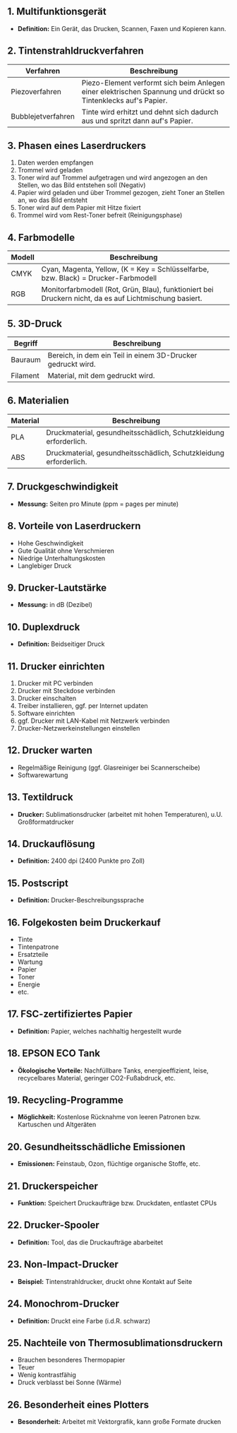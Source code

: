 ## 1. Multifunktionsgerät
- **Definition:** Ein Gerät, das Drucken, Scannen, Faxen und Kopieren kann.

## 2. Tintenstrahldruckverfahren

| Verfahren        | Beschreibung                                                                 |
|------------------|------------------------------------------------------------------------------|
| Piezoverfahren   | Piezo-Element verformt sich beim Anlegen einer elektrischen Spannung und drückt so Tintenklecks auf's Papier. |
| Bubblejetverfahren | Tinte wird erhitzt und dehnt sich dadurch aus und spritzt dann auf's Papier. |

## 3. Phasen eines Laserdruckers

1. Daten werden empfangen
2. Trommel wird geladen
3. Toner wird auf Trommel aufgetragen und wird angezogen an den Stellen, wo das Bild entstehen soll (Negativ)
4. Papier wird geladen und über Trommel gezogen, zieht Toner an Stellen an, wo das Bild entsteht
5. Toner wird auf dem Papier mit Hitze fixiert
6. Trommel wird vom Rest-Toner befreit (Reinigungsphase)

## 4. Farbmodelle

| Modell | Beschreibung                                                                                            |
|--------|---------------------------------------------------------------------------------------------------------|
| CMYK   | Cyan, Magenta, Yellow, (K = Key = Schlüsselfarbe, bzw. Black) = Drucker-Farbmodell                      |
| RGB    | Monitorfarbmodell (Rot, Grün, Blau), funktioniert bei Druckern nicht, da es auf Lichtmischung basiert.  |

## 5. 3D-Druck

| Begriff   | Beschreibung                                                 |
|-----------|--------------------------------------------------------------|
| Bauraum   | Bereich, in dem ein Teil in einem 3D-Drucker gedruckt wird.  |
| Filament  | Material, mit dem gedruckt wird.                             |

## 6. Materialien

| Material | Beschreibung                                                                 |
|----------|-----------------------------------------------------------------------------|
| PLA      | Druckmaterial, gesundheitsschädlich, Schutzkleidung erforderlich.           |
| ABS      | Druckmaterial, gesundheitsschädlich, Schutzkleidung erforderlich.           |

## 7. Druckgeschwindigkeit
- **Messung:** Seiten pro Minute (ppm = pages per minute)

## 8. Vorteile von Laserdruckern
- Hohe Geschwindigkeit
- Gute Qualität ohne Verschmieren
- Niedrige Unterhaltungskosten
- Langlebiger Druck

## 9. Drucker-Lautstärke
- **Messung:** in dB (Dezibel)

## 10. Duplexdruck
- **Definition:** Beidseitiger Druck

## 11. Drucker einrichten

1. Drucker mit PC verbinden
2. Drucker mit Steckdose verbinden
3. Drucker einschalten
4. Treiber installieren, ggf. per Internet updaten
5. Software einrichten
6. ggf. Drucker mit LAN-Kabel mit Netzwerk verbinden
7. Drucker-Netzwerkeinstellungen einstellen

## 12. Drucker warten
- Regelmäßige Reinigung (ggf. Glasreiniger bei Scannerscheibe)
- Softwarewartung

## 13. Textildruck
- **Drucker:** Sublimationsdrucker (arbeitet mit hohen Temperaturen), u.U. Großformatdrucker

## 14. Druckauflösung
- **Definition:** 2400 dpi (2400 Punkte pro Zoll)

## 15. Postscript
- **Definition:** Drucker-Beschreibungssprache

## 16. Folgekosten beim Druckerkauf
- Tinte
- Tintenpatrone
- Ersatzteile
- Wartung
- Papier
- Toner
- Energie
- etc.

## 17. FSC-zertifiziertes Papier
- **Definition:** Papier, welches nachhaltig hergestellt wurde

## 18. EPSON ECO Tank
- **Ökologische Vorteile:** Nachfüllbare Tanks, energieeffizient, leise, recycelbares Material, geringer CO2-Fußabdruck, etc.

## 19. Recycling-Programme
- **Möglichkeit:** Kostenlose Rücknahme von leeren Patronen bzw. Kartuschen und Altgeräten

## 20. Gesundheitsschädliche Emissionen
- **Emissionen:** Feinstaub, Ozon, flüchtige organische Stoffe, etc.

## 21. Druckerspeicher
- **Funktion:** Speichert Druckaufträge bzw. Druckdaten, entlastet CPUs

## 22. Drucker-Spooler
- **Definition:** Tool, das die Druckaufträge abarbeitet

## 23. Non-Impact-Drucker
- **Beispiel:** Tintenstrahldrucker, druckt ohne Kontakt auf Seite

## 24. Monochrom-Drucker
- **Definition:** Druckt eine Farbe (i.d.R. schwarz)

## 25. Nachteile von Thermosublimationsdruckern
- Brauchen besonderes Thermopapier
- Teuer
- Wenig kontrastfähig
- Druck verblasst bei Sonne (Wärme)

## 26. Besonderheit eines Plotters
- **Besonderheit:** Arbeitet mit Vektorgrafik, kann große Formate drucken